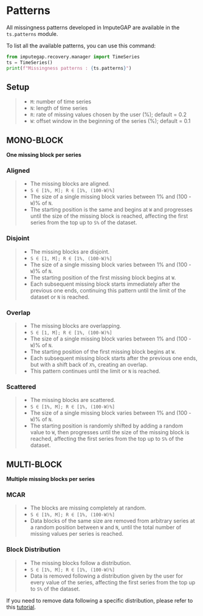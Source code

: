 # Patterns

All missingness patterns developed in ImputeGAP are available in the `ts.patterns` module.

To list all the available patterns, you can use this command:

```python
from imputegap.recovery.manager import TimeSeries
ts = TimeSeries()
print(f"Missingness patterns : {ts.patterns}")
```

## Setup

> - `M`: number of time series  
> - `N`: length of time series  
> - `R`: rate of missing values chosen by the user (%); default = 0.2  
> - `W`: offset window in the beginning of the series (%); default = 0.1

## MONO-BLOCK

**One missing block per series**

### Aligned

> - The missing blocks are aligned.  
> - `S ∈ [1%, M]; R ∈ [1%, (100-W)%]`  
> - The size of a single missing block varies between 1% and (100 - `W`)% of `N`.  
> - The starting position is the same and begins at `W` and progresses until the size of the missing block is reached, affecting the first series from the top up to `S%` of the dataset.

### Disjoint

> - The missing blocks are disjoint.  
> - `S ∈ [1, M]; R ∈ [1%, (100-W)%]`  
> - The size of a single missing block varies between 1% and (100 - `W`)% of `N`.  
> - The starting position of the first missing block begins at `W`.  
> - Each subsequent missing block starts immediately after the previous one ends, continuing this pattern until the limit of the dataset or `N` is reached.

### Overlap

> - The missing blocks are overlapping.  
> - `S ∈ [1, M]; R ∈ [1%, (100-W)%]`  
> - The size of a single missing block varies between 1% and (100 - `W`)% of `N`.  
> - The starting position of the first missing block begins at `W`.  
> - Each subsequent missing block starts after the previous one ends, but with a shift back of `X%`, creating an overlap.  
> - This pattern continues until the limit or `N` is reached.

### Scattered

> - The missing blocks are scattered.  
> - `S ∈ [1%, M]; R ∈ [1%, (100-W)%]`  
> - The size of a single missing block varies between 1% and (100 - `W`)% of `N`.  
> - The starting position is randomly shifted by adding a random value to `W`, then progresses until the size of the missing block is reached, affecting the first series from the top up to `S%` of the dataset.

## MULTI-BLOCK

**Multiple missing blocks per series**

### MCAR

> - The blocks are missing completely at random.  
> - `S ∈ [1%, M]; R ∈ [1%, (100-W)%]`  
> - Data blocks of the same size are removed from arbitrary series at a random position between `W` and `N`, until the total number of missing values per series is reached.

### Block Distribution

> - The missing blocks follow a distribution.  
> - `S ∈ [1%, M]; R ∈ [1%, (100-W)%]`  
> - Data is removed following a distribution given by the user for every value of the series, affecting the first series from the top up to `S%` of the dataset.  

If you need to remove data following a specific distribution, please refer to this [tutorial](https://imputegap.readthedocs.io/en/latest/tutorials_distribution.html).